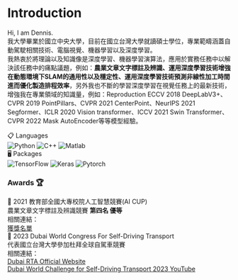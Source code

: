 # Introduction

Hi, I am Dennis.  
我大學畢業於國立中央大學，目前在國立台灣大學就讀碩士學位，專業範疇涵蓋自動駕駛相關技術、電腦視覺、機器學習以及深度學習。  
我熱衷於將理論以及知識像是深度學習、機器學習演算法，應用於實務任務中以解決該任務中的痛點議題，例如：**農業文章文字標註及辨識、運用深度學習技術增強在動態環境下SLAM的通用性以及穩定性、運用深度學習技術預測非線性加工時間進而優化製造排程效率**，另外我也不斷的學習深度學習在視覺任務上的最新技術，增強我在專業領域的知識量，例如：Reproduction ECCV 2018 DeepLabV3+、CVPR 2019 PointPillars、CVPR 2021 CenterPoint、NeurIPS 2021 Segformer、ICLR 2020 Vision transformer、ICCV 2021 Swin Transformer、CVPR 2022 Mask AutoEncoder等等模型經驗。

📋 Languages  
![Python](https://img.shields.io/badge/python-3670A0?style=for-the-badge&logo=python&logoColor=ffdd54)
![C++](https://img.shields.io/badge/c/c++-%2300599C.svg?style=for-the-badge&logo=c%2B%2B&logoColor=white)
![Matlab](https://img.shields.io/badge/Matlab-%2339457E.svg?style=for-the-badge&logo=matlab&logoColor=white)  
🖥️ Packages  
![TensorFlow](https://img.shields.io/badge/TensorFlow-%23FF6F00.svg?style=for-the-badge&logo=TensorFlow&logoColor=white)
![Keras](https://img.shields.io/badge/Keras-%23D00000.svg?style=for-the-badge&logo=Keras&logoColor=white)
![Pytorch](https://img.shields.io/badge/Pytorch-3964C3.svg?style=for-the-badge&logo=Pytorch&logoColor=white)

### Awards 🏆

🥇 2021 教育部全國大專校院人工智慧競賽(AI CUP)  
農業文章文字標註及辨識競賽 **第四名 優等**  
相關連結：  
[獲獎名單](https://www.aicup.tw/_files/ugd/7fbdbf_c71e035acd4d43e7874c5c6aeeb88f65.pdf)  
🥇 2023 Dubai World Congress For Self-Driving Transport  
代表國立台灣大學參加杜拜全球自駕車競賽  
相關連結：  
[Dubai RTA Official Website](https://sdcongress.com/finalists-2023/)  
[Dubai World Challenge for Self-Driving Transport 2023 YouTube](https://youtu.be/6c4LehbiVw8?si=2fpIv86UjSPvDYcj)  
